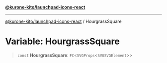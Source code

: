 [**@kurone-kito/launchpad-icons-react**](../README.md)

***

[@kurone-kito/launchpad-icons-react](../globals.md) / HourgrassSquare

# Variable: HourgrassSquare

> `const` **HourgrassSquare**: `FC`\<`SVGProps`\<`SVGSVGElement`\>\>

